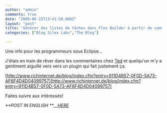 ```yaml
---
author: "admin"
comments: true
date: "2009-06-15T13:41:50.000Z"
layout: "post"
title: "Générer des listes de tâches dans Flex Builder à partir de commentaires dans le code"
categories: ["Blog Silex Labs","The Blog"]

---
```

Une info pour les programmeurs sous Eclipse...

J'étais en train de rêver dans les commentaires chez [Ted](http://onflash.org/ted/2009/06/development-todo-lists.php?ext-ref=comm-sub-email) et quelqu'un m'y a gentiment aiguillé vers vers un plugin qui fait justement ça.

[http://www.richinternet.de/blog/index.cfm?entry=911D4B57-0F0D-5A73-AF6F4D4D04099757](http://www.richinternet.de/blog/index.cfm?entry=911D4B57-0F0D-5A73-AF6F4D4D04099757)

Faites suivre aux intéressés!

_**POST IN ENGLISH **__[HERE](http://arielsommeria.com/blog/2009/06/15/generating-todos-from-code-comments-in-flex-builder/)_


